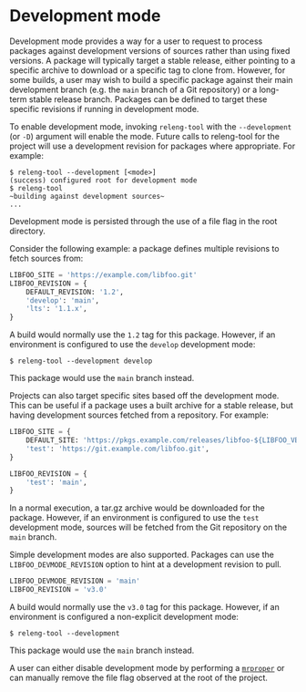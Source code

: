 # Development mode

Development mode provides a way for a user to request to process packages
against development versions of sources rather than using fixed versions.
A package will typically target a stable release, either pointing to a
specific archive to download or a specific tag to clone from. However, for
some builds, a user may wish to build a specific package against their main
development branch (e.g. the `main` branch of a Git repository) or a
long-term stable release branch. Packages can be defined to target these
specific revisions if running in development mode.

To enable development mode, invoking `releng-tool` with the `--development`
(or `-D`) argument will enable the mode. Future calls to releng-tool for the
project will use a development revision for packages where appropriate.
For example:

```shell-session
$ releng-tool --development [<mode>]
(success) configured root for development mode
$ releng-tool
~building against development sources~
...
```

Development mode is persisted through the use of a file flag in the root
directory.

Consider the following example: a package defines multiple revisions to
fetch sources from:

```python
LIBFOO_SITE = 'https://example.com/libfoo.git'
LIBFOO_REVISION = {
    DEFAULT_REVISION: '1.2',
    'develop': 'main',
    'lts': '1.1.x',
}
```

A build would normally use the `1.2` tag for this package. However, if
an environment is configured to use the `develop` development mode:

```shell-session
$ releng-tool --development develop
```

This package would use the `main` branch instead.

Projects can also target specific sites based off the development mode. This
can be useful if a package uses a built archive for a stable release, but
having development sources fetched from a repository. For example:

```python
LIBFOO_SITE = {
    DEFAULT_SITE: 'https://pkgs.example.com/releases/libfoo-${LIBFOO_VERSION}.tar.gz',
    'test': 'https://git.example.com/libfoo.git',
}

LIBFOO_REVISION = {
    'test': 'main',
}
```

In a normal execution, a tar.gz archive would be downloaded for the package.
However, if an environment is configured to use the `test` development
mode, sources will be fetched from the Git repository on the `main` branch.

Simple development modes are also supported. Packages can use the
`LIBFOO_DEVMODE_REVISION` option to hint at a development revision to pull.

```python
LIBFOO_DEVMODE_REVISION = 'main'
LIBFOO_REVISION = 'v3.0'
```

A build would normally use the `v3.0` tag for this package. However, if
an environment is configured a non-explicit development mode:

```shell-session
$ releng-tool --development
```

This package would use the `main` branch instead.

A user can either disable development mode by performing a
[`mrproper`](action-mrproper) or can manually remove the file flag
observed at the root of the project.
